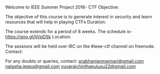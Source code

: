 Welcome to IEEE Summer Project 2016- CTF
Objective:

The objective of this course is to generate interest in security and learn resources that will help in playing CTFs
Duration:

The course extends for a period of 8 weeks. The schedule is- https://goo.gl/hVpDSk
Location:

The sessions will be held over IRC on the #ieee-ctf channel on freenode. 
Contact:

For any doubts or queries, contact:
	prabhanjanmannari@gmail.com
	natasha.jeppu@gmail.com
	yuvarajchinthapulusu22@gmail.com

